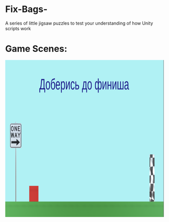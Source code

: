 # Fix-Bags-
 A series of little jigsaw puzzles to test your understanding of how Unity scripts work

<h1>Game Scenes:</h1>
<img src="https://github.com/DenisPavlov0/Fix-Bags-/raw/main/Image.png" alt="Image" width="1000" height="500"> 
